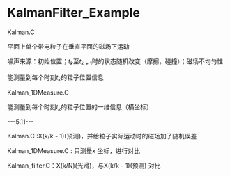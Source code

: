 # KalmanFilter_Example

Kalman.C

平面上单个带电粒子在垂直平面的磁场下运动

噪声来源：初始位置；$t_k$至$t_{k+1}$时的状态随机改变（摩擦，碰撞）；磁场不均匀性

能测量到每个时刻$t_k$的粒子位置信息

Kalman_1DMeasure.C

能测量到每个时刻$t_k$的粒子位置的一维信息（横坐标）



---5.11---

Kalman.C :X(k/k - 1)(预测)，并给粒子实际运动时的磁场加了随机误差


Kalman_1DMeasure.C : 只测量x 坐标，进行对比


Kalman_filter.C：X(k/N)(光滑)，与X(k/k - 1)(预测) 对比